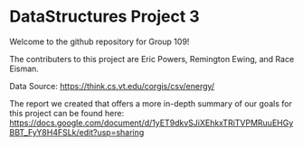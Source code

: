 # DataStructures Project 3

Welcome to the github repository for Group 109!

The contributers to this project are Eric Powers, Remington Ewing, and Race Eisman.

Data Source: https://think.cs.vt.edu/corgis/csv/energy/

The report we created that offers a more in-depth summary of our goals for this project can be found here: https://docs.google.com/document/d/1yET9dkvSJiXEhkxTRiTVPMRuuEHGyBBT_FyY8H4FSLk/edit?usp=sharing
